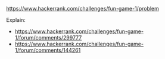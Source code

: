 https://www.hackerrank.com/challenges/fun-game-1/problem

Explain:

- https://www.hackerrank.com/challenges/fun-game-1/forum/comments/299777
- https://www.hackerrank.com/challenges/fun-game-1/forum/comments/144261
